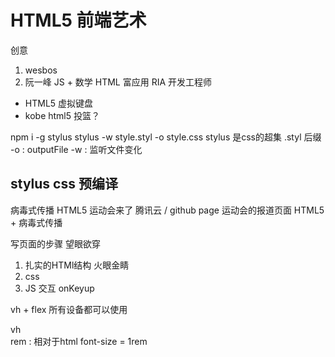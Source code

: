 # HTML5 前端艺术
创意
1. wesbos
2. 阮一峰   JS + 数学
HTML    富应用  RIA 开发工程师
- HTML5 虚拟键盘
- kobe html5 投篮？

npm i -g stylus
stylus -w style.styl -o style.css
stylus 是css的超集
.styl 后缀
-o : outputFile
-w : 监听文件变化
## stylus css 预编译
病毒式传播  HTML5
运动会来了 腾讯云 / github page 
运动会的报道页面    HTML5 + 病毒式传播

写页面的步骤
望眼欲穿    
1. 扎实的HTMl结构 火眼金睛
2. css
3. JS 交互 onKeyup

vh + flex 所有设备都可以使用

vh  
rem : 相对于html font-size = 1rem

